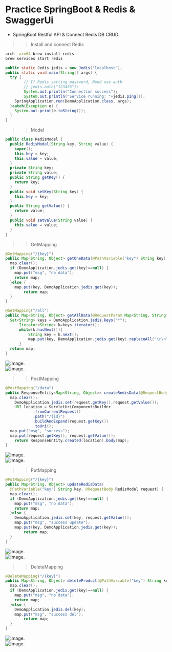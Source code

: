 # Practice SpringBoot & Redis & SwaggerUi

* SpringBoot Restful API & Connect Redis DB CRUD. 
>>Install and connect Redis
```cmd
arch -arm64 brew install redis
brew services start redis
```
```java
public static Jedis jedis = new Jedis("localhost");
public static void main(String[] args) {
  try {
        // If Redis setting password, Need use auth
        // jedis.auth("123456"); 
        System.out.println("Connection success");
        System.out.println("Service running: "+jedis.ping());
    SpringApplication.run(DemoApplication.class, args);
  }catch(Exception e) {
    System.out.print(e.toString());
  }
}
```

>>Model  
```java
public class RedisModel {
  public RedisModel(String key, String value) {
    super();
    this.key = key;
    this.value = value;
  }
  private String key;
  private String value;
  public String getKey() {
    return key;
  }
  public void setKey(String key) {
    this.key = key;
  }
  public String getValue() {
    return value;
  }
  public void setValue(String value) {
    this.value = value;
  }
}
```
  
>>GetMapping  
```java
@GetMapping("/{key}")
public Map<String, Object> getOneData(@PathVariable("key") String key) {
  map.clear();
  if (DemoApplication.jedis.get(key)==null) {
    map.put("msg", "no data");
    return map;
  }else {
    map.put(key, DemoApplication.jedis.get(key));
        return map;
  }
}
```
```java
@GetMapping("/all")
public Map<String, Object> getAllData(@RequestParam Map<String, String> allParams) {
  Set<String> keys = DemoApplication.jedis.keys("*"); 
      Iterator<String> k=keys.iterator();
      while(k.hasNext()){   
          String key = k.next();   
          map.put(key, DemoApplication.jedis.get(key).replaceAll("\r\n", ""));
      }
  return map;
}
```

![image](demo_img/get.png?raw=true).  
![image](demo_img/get_db.png?raw=true).  
  
>>PostMapping  
```java
@PostMapping("/data")
public ResponseEntity<Map<String, Object>> createRedisData(@RequestBody RedisModel request) {
  map.clear();
    DemoApplication.jedis.set(request.getKey(),request.getValue());
    URI location = ServletUriComponentsBuilder
            .fromCurrentRequest()
            .path("/{id}")
            .buildAndExpand(request.getKey())
            .toUri();
  map.put("msg", "success");
  map.put(request.getKey(), request.getValue());
    return ResponseEntity.created(location).body(map);
}
```
![image](demo_img/post_.png?raw=true).  
![image](demo_img/post_db.png?raw=true).  
  
>>PutMapping  
```java
@PutMapping("/{key}")
public Map<String, Object> updateRedisData(
  @PathVariable("key") String key, @RequestBody RedisModel request) {
  map.clear();
  if (DemoApplication.jedis.get(key)==null) {
    map.put("msg", "no data");
    return map;
  }else {
    DemoApplication.jedis.set(key, request.getValue());
    map.put("msg", "success update");
    map.put(key, DemoApplication.jedis.get(key));
        return map;
  }
}
```

![image](demo_img/put.png?raw=true).  
![image](demo_img/put_db.png?raw=true).  
  
>>DeleteMapping  
```java
@DeleteMapping("/{key}")
public Map<String, Object> deleteProduct(@PathVariable("key") String key) {
  map.clear();
  if (DemoApplication.jedis.get(key)==null) {
    map.put("msg", "no data");
    return map;
  }else {
    DemoApplication.jedis.del(key);
    map.put("msg", "success del");
        return map;
  }
}
```

![image](demo_img/del.png?raw=true).  
![image](demo_img/del_db.png?raw=true).  
